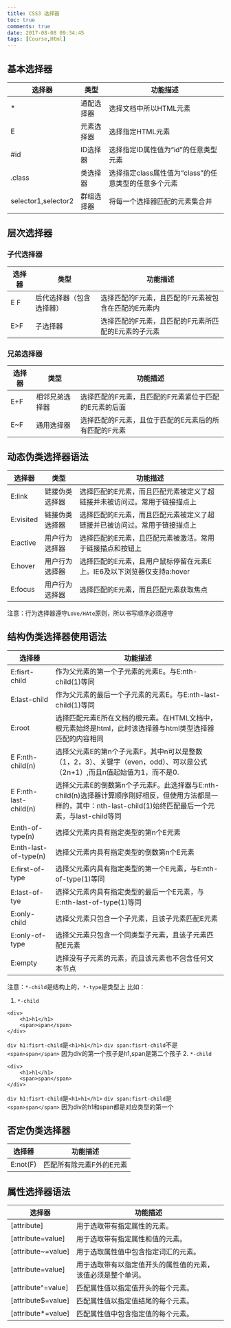 ```yaml
---
title: CSS3 选择器
toc: true
comments: true
date: 2017-08-08 09:34:45
tags: [Course,Html]
---
```


## 基本选择器

| 选择器 | 类型 | 功能描述 |
| --- | --- | --- |
| * | 通配选择器| 选择文档中所以HTML元素 |
| E | 元素选择器| 选择指定HTML元素 |
| #id | ID选择器| 选择指定ID属性值为“id”的任意类型元素|
| .class | 类选择器| 选择指定class属性值为“class”的任意类型的任意多个元素 |
| selector1,selector2 | 群组选择器| 将每一个选择器匹配的元素集合并|

## 层次选择器
### 子代选择器

| 选择器 |类型|	功能描述 |
|----|---|---|
|E   F|	后代选择器（包含选择器）	|选择匹配的F元素，且匹配的F元素被包含在匹配的E元素内|
|E>F|	子选择器	|选择匹配的F元素，且匹配的F元素所匹配的E元素的子元素|
### 兄弟选择器
| 选择器 |类型|	功能描述 |
|----|---|---|
|E+F	|相邻兄弟选择器	|选择匹配的F元素，且匹配的F元素紧位于匹配的E元素的后面|
|E~F|	通用选择器	|选择匹配的F元素，且位于匹配的E元素后的所有匹配的F元素|

## 动态伪类选择器语法

| 选择器 |类型|	功能描述 |
|----|---|---|
|E:link	|链接伪类选择器  |	选择匹配的E元素，而且匹配元素被定义了超链接并未被访问过。常用于链接描点上|
|E:visited  |	链接伪类选择器	|选择匹配的E元素，而且匹配元素被定义了超链接并已被访问过。常用于链接描点上|
|E:active|	用户行为选择器	|选择匹配的E元素，且匹配元素被激活。常用于链接描点和按钮上|
|E:hover	|用户行为选择器	|选择匹配的E元素，且用户鼠标停留在元素E上。IE6及以下浏览器仅支持a:hover|
|E:focus	|用户行为选择器	|选择匹配的E元素，而且匹配元素获取焦点|

注意：行为选择器遵守`LoVe/HAte`原则，所以书写顺序必须遵守


## 结构伪类选择器使用语法

| 选择器 |	功能描述 |
|----|---|
|E:fisrt-child	|作为父元素的第一个子元素的元素E。与E:nth-child(1)等同|
|E:last-child|	作为父元素的最后一个子元素的元素E。与E:nth-last-child(1)等同|
|E:root	|选择匹配元素E所在文档的根元素。在HTML文档中，根元素始终是html，此时该选择器与html类型选择器匹配的内容相同|
|E F:nth-child(n)|	选择父元素E的第n个子元素F。其中n可以是整数（1，2，3）、关键字（even，odd）、可以是公式（2n+1）,而且n值起始值为1，而不是0.|
|E F:nth-last-child(n)|	选择父元素E的倒数第n个子元素F。此选择器与E:nth-child(n)选择器计算顺序刚好相反，但使用方法都是一样的，其中：nth-last-child(1)始终匹配最后一个元素，与last-child等同|
|E:nth-of-type(n)|	选择父元素内具有指定类型的第n个E元素|
|E:nth-last-of-type(n)|	选择父元素内具有指定类型的倒数第n个E元素|
|E:first-of-type	|选择父元素内具有指定类型的第一个E元素，与E:nth-of-type(1)等同|
|E:last-of-tye	|选择父元素内具有指定类型的最后一个E元素，与E:nth-last-of-type(1)等同|
|E:only-child	|选择父元素只包含一个子元素，且该子元素匹配E元素
|E:only-of-type	|选择父元素只包含一个同类型子元素，且该子元素匹配E元素|
|E:empty|	选择没有子元素的元素，而且该元素也不包含任何文本节点|

注意：`*-child`是结构上的，`*-type`是类型上
比如：

1. `*-child`
 
```
<div>
    <h1>h1</h1>
    <span>span</span>
</div>
```

`div h1:fisrt-child`是`<h1>h1</h1>`
`div span:fisrt-child`不是`<span>span</span>`
因为div的第一个孩子是h1,span是第二个孩子
2. `*-child`

```
<div>
    <h1>h1</h1>
    <span>span</span>
</div>
```

`div h1:fisrt-child`是`<h1>h1</h1>`
`div span:fisrt-child`是`<span>span</span>`
因为div的h1和span都是对应类型的第一个

## 否定伪类选择器
|选择器	|功能描述|
|---|---|
|E:not(F)	|匹配所有除元素F外的E元素|

## 属性选择器语法

|选择器	|功能描述|
|---|---|
|[attribute]	|用于选取带有指定属性的元素。|
|[attribute=value]	|用于选取带有指定属性和值的元素。|
|[attribute~=value]|	用于选取属性值中包含指定词汇的元素。|
|[attribute=value]	|用于选取带有以指定值开头的属性值的元素，该值必须是整个单词。|
|[attribute\^=value]|	匹配属性值以指定值开头的每个元素。|
|[attribute$=value]|	匹配属性值以指定值结尾的每个元素。|
|[attribute*=value]|	匹配属性值中包含指定值的每个元素。|


